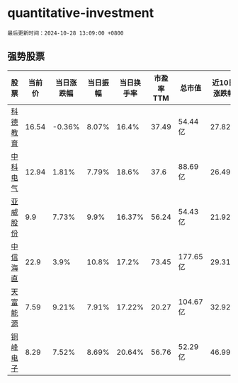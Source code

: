 # quantitative-investment

`最后更新时间：2024-10-28 13:09:00 +0800`

## 强势股票

|股票|当前价|当日涨跌幅|当日振幅|当日换手率|市盈率TTM|总市值|近10日涨跌幅|
|----|----|----|----|----|----|----|----|
|[科德教育](https://xueqiu.com/S/SZ300192)|16.54|-0.36%|8.07%|16.4%|37.49|54.44亿|27.82%|
|[中科电气](https://xueqiu.com/S/SZ300035)|12.94|1.81%|7.79%|18.6%|37.6|88.69亿|26.49%|
|[亚威股份](https://xueqiu.com/S/SZ002559)|9.9|7.73%|9.9%|16.37%|56.24|54.43亿|21.92%|
|[中信海直](https://xueqiu.com/S/SZ000099)|22.9|3.9%|10.8%|17.2%|73.45|177.65亿|29.31%|
|[天富能源](https://xueqiu.com/S/SH600509)|7.59|9.21%|7.91%|17.22%|20.27|104.67亿|32.92%|
|[铜峰电子](https://xueqiu.com/S/SH600237)|8.29|7.52%|8.69%|20.64%|56.76|52.29亿|46.99%|
